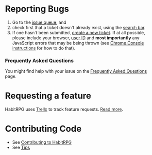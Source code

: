 # Reporting Bugs

1. Go to the [issue queue](https://github.com/lefnire/habitrpg/issues?state=open), and
1. check first that a ticket doesn't already exist, using the [search bar](https://www.evernote.com/shard/s17/sh/4a159680-a709-4949-9805-d849bc124c1d/6276f24fb1dce8985eec7d5b021edd9c).
1. If one hasn't been submitted, [create a new ticket](https://github.com/lefnire/habitrpg/issues/new). If at all possible, please include your browser, [user ID](http://habitrpg.wikia.com/wiki/API#UserID) and **most importantly** any JavaScript errors that may be being thrown (see [Chrome Console instructions](https://developers.google.com/chrome-developer-tools/docs/console#opening_the_console) for how to do that).

### Frequently Asked Questions
You might find help with your issue on the [Frequently Asked Questions](http://habitrpg.wikia.com/wiki/FAQ) page.

# Requesting a feature

HabitRPG uses [Trello](https://trello.com/b/EpoYEYod/habitrpg) to track feature requests. [Read more](https://trello.com/c/8gzGlle8/142-how-to-submit-a-new-request).


# Contributing Code

* See [Contributing to HabitRPG](http://habitrpg.wikia.com/wiki/Contributing_to_HabitRPG)
* See [Tips](http://habitrpg.wikia.com/wiki/Tips)
